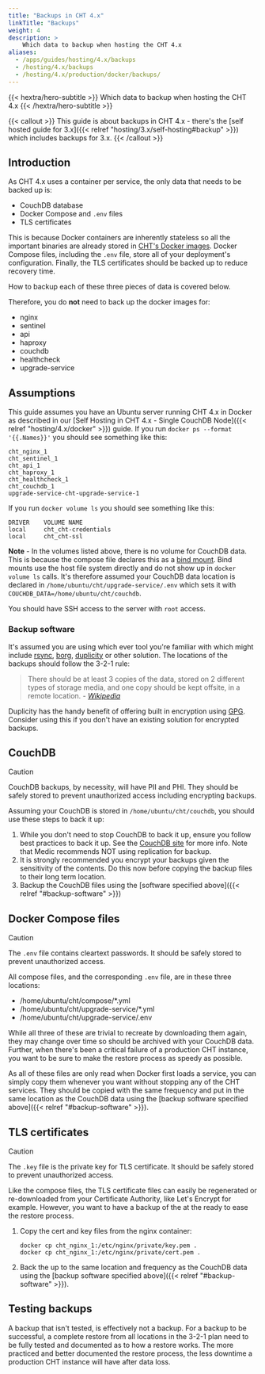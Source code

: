 ```yaml
---
title: "Backups in CHT 4.x"
linkTitle: "Backups"
weight: 4
description: >
    Which data to backup when hosting the CHT 4.x
aliases:
  - /apps/guides/hosting/4.x/backups
  - /hosting/4.x/backups
  - /hosting/4.x/production/docker/backups/
---
```


{{< hextra/hero-subtitle >}}
  Which data to backup when hosting the CHT 4.x
{{< /hextra/hero-subtitle >}}

{{< callout >}}
  This guide is about backups in CHT 4.x - there's the [self hosted guide for 3.x]({{< relref "hosting/3.x/self-hosting#backup" >}}) which includes backups for 3.x.
{{< /callout >}}

## Introduction 

As CHT 4.x uses a container per service, the only data that needs to be backed up is:

* CouchDB database
* Docker Compose and `.env` files 
* TLS certificates

This is because Docker containers are inherently stateless so all the important binaries are already stored in [CHT's Docker images](https://gallery.ecr.aws/s5s3h4s7/).  Docker Compose files, including the `.env` file, store all of your deployment's configuration. Finally, the TLS certificates should be backed up to reduce recovery time.

How to backup each of these three pieces of data is covered below.

Therefore, you do **not** need to back up the docker images for:

* nginx
* sentinel
* api
* haproxy
* couchdb
* healthcheck
* upgrade-service

## Assumptions

This guide assumes you have an Ubuntu server running CHT 4.x in Docker as described in our [Self Hosting in CHT 4.x - Single CouchDB Node]({{< relref "hosting/4.x/docker" >}}) guide. If you run `docker ps --format '{{.Names}}'` you should see something like this:

```
cht_nginx_1
cht_sentinel_1
cht_api_1
cht_haproxy_1
cht_healthcheck_1
cht_couchdb_1
upgrade-service-cht-upgrade-service-1
```

If you run `docker volume ls` you should see something like this:

```
DRIVER    VOLUME NAME
local     cht_cht-credentials
local     cht_cht-ssl
```

**Note** - In the volumes listed above, there is no volume for CouchDB data.  This is because the compose file declares this as a [bind mount](https://docs.docker.com/storage/bind-mounts/). Bind mounts use the host file system directly and do not show up in `docker volume ls` calls.  It's therefore assumed your CouchDB data location is declared in `/home/ubuntu/cht/upgrade-service/.env` which sets it with `COUCHDB_DATA=/home/ubuntu/cht/couchdb`.

You should have SSH access to the server with `root` access.

### Backup software

It's assumed you are using which ever tool you're familiar with which might include [rsync](https://rsync.samba.org/examples.html), [borg](https://borgbackup.readthedocs.io/en/stable/), [duplicity](https://duplicity.gitlab.io/) or other solution. The locations of the backups should follow the 3-2-1 rule:

> There should be at least 3 copies of the data, stored on 2 different types of storage media, and one copy should be kept offsite, in a remote location. _- [Wikipedia](https://en.wikipedia.org/wiki/Backup)_

Duplicity has the handy benefit of offering built in encryption using [GPG](https://gnupg.org/). Consider using this if you don't have an existing solution for encrypted backups. 

## CouchDB

> [!CAUTION]
> CouchDB backups, by necessity, will have PII and PHI.  They should be safely stored to prevent unauthorized access including encrypting backups. 

Assuming your CouchDB is stored in `/home/ubuntu/cht/couchdb`, you should use these steps to back it up:

1. While you don't need to stop CouchDB to back it up, ensure you follow best practices to back it up. See the [CouchDB site](https://docs.couchdb.org/en/stable/maintenance/backups.html) for more info. Note that Medic recommends NOT using replication for backup.
2. It is strongly recommended you encrypt your backups given the sensitivity of the contents. Do this now before copying the backup files to their long term location.
3. Backup the CouchDB files using the [software specified above]({{< relref "#backup-software" >}})


## Docker Compose files

> [!CAUTION]
> The `.env` file contains cleartext passwords.  It should be safely stored to prevent unauthorized access.

All compose files, and the corresponding `.env` file, are in these three locations:

* /home/ubuntu/cht/compose/*.yml
* /home/ubuntu/cht/upgrade-service/*.yml
* /home/ubuntu/cht/upgrade-service/.env

While all three of these are trivial to recreate by downloading them again, they may change over time so should be archived with your CouchDB data.  Further, when there's been a critical failure of a production CHT instance, you want to be sure to make the restore process as speedy as possible.

As all of these files are only read when Docker first loads a service, you can simply copy them whenever you want without stopping any of the CHT services.  They should be copied with the same frequency and put in the same location as the CouchDB data using the [backup software specified above]({{< relref "#backup-software" >}}).


## TLS certificates

> [!CAUTION]
> The `.key` file is the private key for TLS certificate.  It should be safely stored to prevent unauthorized access.

Like the compose files, the TLS certificate files can easily be regenerated or re-downloaded from your Certificate Authority, like Let's Encrypt for example. However, you want to have a backup of the at the ready to ease the restore process.

1. Copy the cert and key files from the nginx container:

   ```shell
   docker cp cht_nginx_1:/etc/nginx/private/key.pem .
   docker cp cht_nginx_1:/etc/nginx/private/cert.pem .
   ```
2. Back the up to the same location and frequency as the CouchDB data using the [backup software specified above]({{< relref "#backup-software" >}}).


## Testing backups

A backup that isn't tested, is effectively not a backup.  For a backup to be successful, a complete restore from all locations in the 3-2-1 plan need to be fully tested and documented as to how a restore works.  The more practiced and better documented the restore process, the less downtime a production CHT instance will have after data loss.
